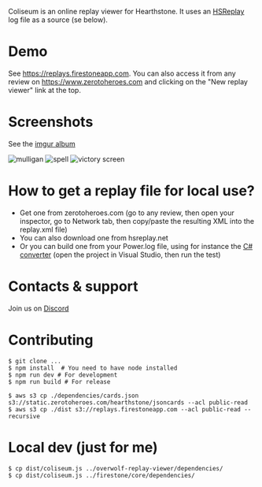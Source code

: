 Coliseum is an online replay viewer for Hearthstone. It uses an [HSReplay](https://github.com/HearthSim/HSReplay) log file as a source (se below).

# Demo

See https://replays.firestoneapp.com. You can also access it from any review on https://www.zerotoheroes.com and clicking on the "New replay viewer" link at the top.

# Screenshots

See the [imgur album](https://imgur.com/a/2K3asZ9)

![mulligan](https://i.imgur.com/fPsi8gR.jpg)
![spell](https://i.imgur.com/yfOek19.png)
![victory screen](https://i.imgur.com/ZIcStEY.png)

# How to get a replay file for local use?

-   Get one from zerotoheroes.com (go to any review, then open your inspector, go to Network tab, then copy/paste the resulting XML into the replay.xml file)
-   You can also download one from hsreplay.net
-   Or you can build one from your Power.log file, using for instance the [C# converter](https://github.com/Zero-to-Heroes/hs-game-converter-csharp-port) (open the project in Visual Studio, then run the test)

# Contacts & support

Join us on [Discord](https://discord.gg/H4Hj7bC)

# Contributing

```
$ git clone ...
$ npm install  # You need to have node installed
$ npm run dev # For development
$ npm run build # For release

$ aws s3 cp ./dependencies/cards.json s3://static.zerotoheroes.com/hearthstone/jsoncards --acl public-read
$ aws s3 cp ./dist s3://replays.firestoneapp.com --acl public-read --recursive
```

# Local dev (just for me)

```
$ cp dist/coliseum.js ../overwolf-replay-viewer/dependencies/
$ cp dist/coliseum.js ../firestone/core/dependencies/
```
